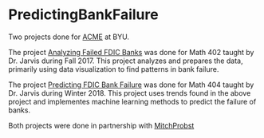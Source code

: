 # PredictingBankFailure

Two projects done for [ACME](http://www.acme.byu.edu/) at BYU.

The project [Analyzing Failed FDIC Banks](https://github.com/Scowley4/PredictingBankFailure/blob/master/analyzing_failed_fdic_banks.pdf) was done for Math 402 taught by Dr. Jarvis during Fall 2017. This project analyzes and prepares the data, primarily using data visualization to find patterns in bank failure.

The project [Predicting FDIC Bank Failure](https://github.com/Scowley4/PredictingBankFailure/blob/master/predicting_fdic_bank_failure.pdf) was done for Math 404 taught by Dr. Jarvis during Winter 2018. This project uses trends found in the above project and implementes machine learning methods to predict the failure of banks.

Both projects were done in partnership with [MitchProbst](https://github.com/MitchProbst)
